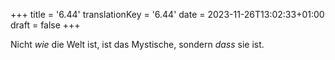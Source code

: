 +++
title = '6.44'
translationKey = '6.44'
date = 2023-11-26T13:02:33+01:00
draft = false
+++

Nicht <em class="germph">wie</em> die Welt ist, ist das Mystische, sondern <em class="germph">dass</em> sie ist.
